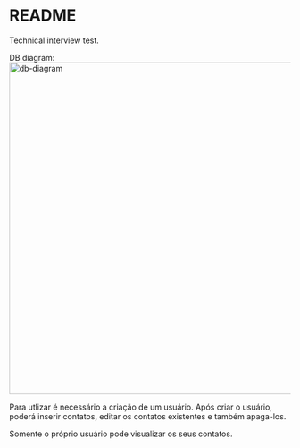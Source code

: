 # README

Technical interview test.

DB diagram:
<img width="594" alt="db-diagram" src="https://user-images.githubusercontent.com/51208643/170415934-f4491d00-48c1-417f-ac33-706f322c09bb.png">


Para utlizar é necessário a criação de um usuário.
Após criar o usuário, poderá inserir contatos, editar os contatos existentes e também apaga-los.

Somente o próprio usuário pode visualizar os seus contatos. 
